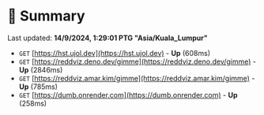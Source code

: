 # 📖 Summary
Last updated: **14/9/2024, 1:29:01 PTG "Asia/Kuala_Lumpur"**

- `GET` [https://hst.ujol.dev](https://hst.ujol.dev) - **Up** (608ms)
- `GET` [https://reddviz.deno.dev/gimme](https://reddviz.deno.dev/gimme) - **Up** (2846ms)
- `GET` [https://reddviz.amar.kim/gimme](https://reddviz.amar.kim/gimme) - **Up** (785ms)
- `GET` [https://dumb.onrender.com](https://dumb.onrender.com) - **Up** (258ms)
